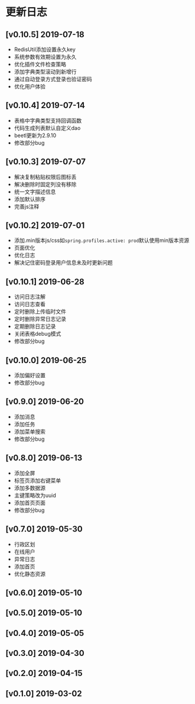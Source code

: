 # 更新日志
## [v0.10.5] 2019-07-18
- RedisUtil添加设置永久key
- 系统参数有效期设置为永久
- 优化插件文件检查策略
- 添加字典类型滚动到新增行
- 通过自动登录方式登录也验证密码
- 优化用户体验
## [v0.10.4] 2019-07-14
- 表格中字典类型支持回调函数
- 代码生成列表默认自定义dao
- beetl更新为2.9.10
- 修改部分bug
## [v0.10.3] 2019-07-07
- 解决复制粘贴权限后图标丢
- 解决删除时固定列没有移除
- 统一文字描述信息
- 添加默认排序
- 完善js注释
## [v0.10.2] 2019-07-01
- 添加.min版本js/css如`spring.profiles.active: prod`默认使用min版本资源
- 页面优化
- 优化日志
- 解决记住密码登录用户信息未及时更新问题
## [v0.10.1] 2019-06-28
- 访问日志注解
- 访问日志查看
- 定时删除上传临时文件
- 定时删除异常日志记录
- 定期删除日志记录
- 关闭表格debug模式
- 修改部分bug
## [v0.10.0] 2019-06-25
- 添加偏好设置
- 修改部分bug
## [v0.9.0] 2019-06-20
- 添加消息
- 添加任务
- 添加菜单搜索
- 修改部分bug
## [v0.8.0] 2019-06-13
- 添加全屏
- 标签页添加右键菜单
- 添加多数据源
- 主键策略改为uuid
- 添加首页页面
- 修改部分bug
## [v0.7.0] 2019-05-30
- 行政区划
- 在线用户
- 异常日志
- 添加首页
- 优化静态资源
## [v0.6.0] 2019-05-10
## [v0.5.0] 2019-05-10
## [v0.4.0] 2019-05-05
## [v0.3.0] 2019-04-30
## [v0.2.0] 2019-04-15
## [v0.1.0] 2019-03-02
